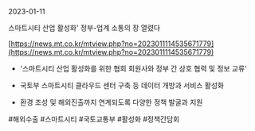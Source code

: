 2023-01-11

스마트시티 산업 활성화' 정부-업계 소통의 장 열렸다

[https://news.mt.co.kr/mtview.php?no=2023011114535671779](https://news.mt.co.kr/mtview.php?no=2023011114535671779)

- '스마트시티 산업 활성화를 위한 협회 회원사와 정부 간 상호 협력 및 정보 교류'

- 국토부 스마트시티 클라우드 센터 구축 등 데이터 개방과 서비스 활성화

- 환경 조성 및 해외진출까지 연계되도록 다양한 정책 발굴과 지원

#해외수출 #스마트시티 #국토교통부  #활성화 #정책간담회